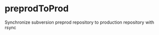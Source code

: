 preprodToProd
=============

Synchronize subversion preprod repository to production repository with rsync
